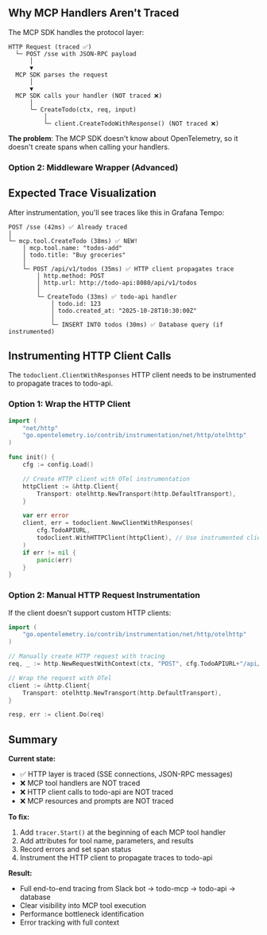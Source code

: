 ## Why MCP Handlers Aren't Traced

The MCP SDK handles the protocol layer:

```
HTTP Request (traced ✅)
  └─ POST /sse with JSON-RPC payload
      │
      ▼
  MCP SDK parses the request
      │
      ▼
  MCP SDK calls your handler (NOT traced ❌)
      │
      └─ CreateTodo(ctx, req, input)
          │
          └─ client.CreateTodoWithResponse() (NOT traced ❌)
```

**The problem**: The MCP SDK doesn't know about OpenTelemetry, so it doesn't create spans when calling your handlers.

### Option 2: Middleware Wrapper (Advanced)

## Expected Trace Visualization

After instrumentation, you'll see traces like this in Grafana Tempo:

```
POST /sse (42ms) ✅ Already traced
│
└─ mcp.tool.CreateTodo (38ms) ✅ NEW!
    │ mcp.tool.name: "todos-add"
    │ todo.title: "Buy groceries"
    │
    └─ POST /api/v1/todos (35ms) ✅ HTTP client propagates trace
        │ http.method: POST
        │ http.url: http://todo-api:8080/api/v1/todos
        │
        └─ CreateTodo (33ms) ✅ todo-api handler
            │ todo.id: 123
            │ todo.created_at: "2025-10-28T10:30:00Z"
            │
            └─ INSERT INTO todos (30ms) ✅ Database query (if instrumented)
```

## Instrumenting HTTP Client Calls

The `todoclient.ClientWithResponses` HTTP client needs to be instrumented to propagate traces to todo-api.

### Option 1: Wrap the HTTP Client

```go
import (
    "net/http"
    "go.opentelemetry.io/contrib/instrumentation/net/http/otelhttp"
)

func init() {
    cfg := config.Load()

    // Create HTTP client with OTel instrumentation
    httpClient := &http.Client{
        Transport: otelhttp.NewTransport(http.DefaultTransport),
    }

    var err error
    client, err = todoclient.NewClientWithResponses(
        cfg.TodoAPIURL,
        todoclient.WithHTTPClient(httpClient), // Use instrumented client
    )
    if err != nil {
        panic(err)
    }
}
```

### Option 2: Manual HTTP Request Instrumentation

If the client doesn't support custom HTTP clients:

```go
import (
    "go.opentelemetry.io/contrib/instrumentation/net/http/otelhttp"
)

// Manually create HTTP request with tracing
req, _ := http.NewRequestWithContext(ctx, "POST", cfg.TodoAPIURL+"/api/v1/todos", body)

// Wrap the request with OTel
client := &http.Client{
    Transport: otelhttp.NewTransport(http.DefaultTransport),
}

resp, err := client.Do(req)
```

## Summary

**Current state:**
- ✅ HTTP layer is traced (SSE connections, JSON-RPC messages)
- ❌ MCP tool handlers are NOT traced
- ❌ HTTP client calls to todo-api are NOT traced
- ❌ MCP resources and prompts are NOT traced

**To fix:**
1. Add `tracer.Start()` at the beginning of each MCP tool handler
2. Add attributes for tool name, parameters, and results
3. Record errors and set span status
4. Instrument the HTTP client to propagate traces to todo-api

**Result:**
- Full end-to-end tracing from Slack bot → todo-mcp → todo-api → database
- Clear visibility into MCP tool execution
- Performance bottleneck identification
- Error tracking with full context
